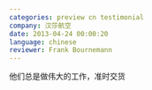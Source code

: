 ```yaml
---
categories: preview cn testimonial
company: 汉莎航空
date: 2013-04-24 00:00:20
language: chinese
reviewer: Frank Bournemann
---
```


他们总是做伟大的工作，准时交货
